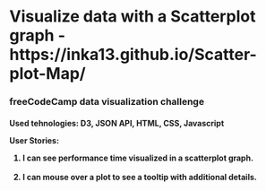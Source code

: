 <h1>Visualize data with a Scatterplot graph - https://inka13.github.io/Scatter-plot-Map/</h1>

<h3>freeCodeCamp data visualization challenge</h3>

<h4>Used tehnologies: D3, JSON API, HTML, CSS, Javascript
<br>
<p>User Stories:</p> 

<ol>

<li> I can see performance time visualized in a scatterplot graph.</li>
<br>
<li> I can mouse over a plot to see a tooltip with additional details.</li>
<br>

</ol>
 
